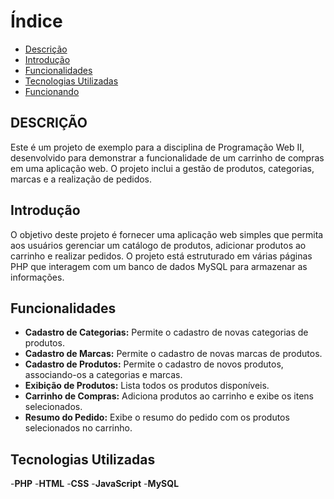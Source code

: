 # Índice 
- [Descrição](#descri%C3%A7%C3%A3o)
- [Introdução](#introdu%C3%A7%C3%A3o) 
- [Funcionalidades](#funcionalidades) 
- [Tecnologias Utilizadas](#tecnologias-utilizadas) 
- [Funcionando](#funcionando)

 ## DESCRIÇÃO

Este é um projeto de exemplo para a disciplina de Programação Web II, desenvolvido para demonstrar a funcionalidade de um carrinho de compras em uma aplicação web. O projeto inclui a gestão de produtos, categorias, marcas e a realização de pedidos.

## Introdução

O objetivo deste projeto é fornecer uma aplicação web simples que permita aos usuários gerenciar um catálogo de produtos, adicionar produtos ao carrinho e realizar pedidos. O projeto está estruturado em várias páginas PHP que interagem com um banco de dados MySQL para armazenar as informações.

## Funcionalidades

- **Cadastro de Categorias:** Permite o cadastro de novas categorias de produtos.
- **Cadastro de Marcas:** Permite o cadastro de novas marcas de produtos.
- **Cadastro de Produtos:** Permite o cadastro de novos produtos, associando-os a categorias e marcas.
- **Exibição de Produtos:** Lista todos os produtos disponíveis.
- **Carrinho de Compras:** Adiciona produtos ao carrinho e exibe os itens selecionados.
- **Resumo do Pedido:** Exibe o resumo do pedido com os produtos selecionados no carrinho.

## Tecnologias Utilizadas

-**PHP**
-**HTML**
-**CSS**
-**JavaScript**
-**MySQL**
